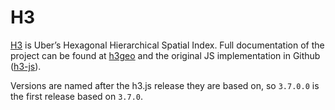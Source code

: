 # H3

[H3](https://eng.uber.com/h3/) is Uber’s Hexagonal Hierarchical Spatial Index. Full documentation of the project can be found at [h3geo](https://h3geo.org/docs) and the original JS implementation in Github ([h3-js](https://github.com/uber/h3-js)).

Versions are named after the h3.js release they are based on, so `3.7.0.0` is the first release based on `3.7.0`.